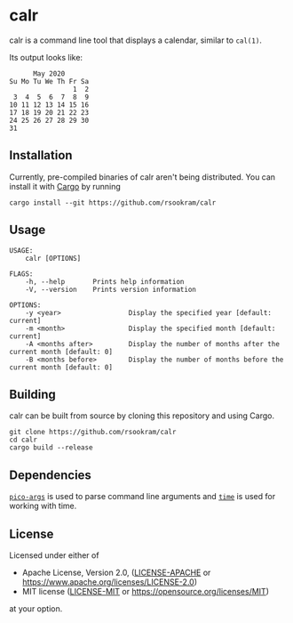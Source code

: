 # calr

calr is a command line tool that displays a calendar, similar to `cal(1)`.

Its output looks like:

```
      May 2020
Su Mo Tu We Th Fr Sa
                1  2
 3  4  5  6  7  8  9
10 11 12 13 14 15 16
17 18 19 20 21 22 23
24 25 26 27 28 29 30
31
```

## Installation

Currently, pre-compiled binaries of calr aren't being distributed. You can
install it with
[Cargo](https://doc.rust-lang.org/cargo/getting-started/installation.html) by
running

```
cargo install --git https://github.com/rsookram/calr
```

## Usage

```
USAGE:
    calr [OPTIONS]

FLAGS:
    -h, --help       Prints help information
    -V, --version    Prints version information

OPTIONS:
    -y <year>                 Display the specified year [default: current]
    -m <month>                Display the specified month [default: current]
    -A <months after>         Display the number of months after the current month [default: 0]
    -B <months before>        Display the number of months before the current month [default: 0]
```

## Building

calr can be built from source by cloning this repository and using Cargo.

```
git clone https://github.com/rsookram/calr
cd calr
cargo build --release
```

## Dependencies

[`pico-args`](https://crates.io/crates/pico-args) is used to parse command line
arguments and [`time`](https://crates.io/crates/time) is used for working
with time.

## License

Licensed under either of

 * Apache License, Version 2.0, ([LICENSE-APACHE](LICENSE-APACHE) or
   https://www.apache.org/licenses/LICENSE-2.0)
 * MIT license ([LICENSE-MIT](LICENSE-MIT) or
   https://opensource.org/licenses/MIT)

at your option.
